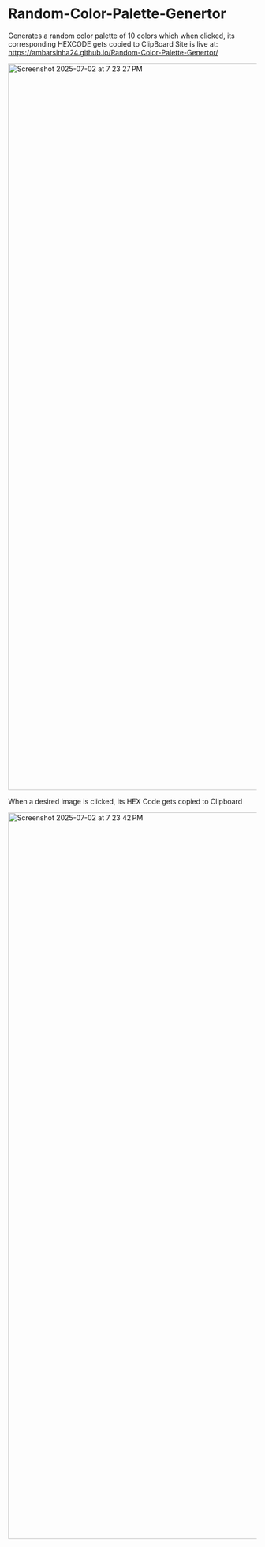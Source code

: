 # Random-Color-Palette-Genertor
Generates a random color palette of 10 colors which when clicked, its corresponding HEXCODE gets copied to ClipBoard
Site is live at: https://ambarsinha24.github.io/Random-Color-Palette-Genertor/


<img width="1470" alt="Screenshot 2025-07-02 at 7 23 27 PM" src="https://github.com/user-attachments/assets/c3bddf11-a5cb-4902-b4bb-6d8ae4da188f" />

When a desired image is clicked, its HEX Code gets copied to Clipboard

<img width="1470" alt="Screenshot 2025-07-02 at 7 23 42 PM" src="https://github.com/user-attachments/assets/f52ccdea-1ed5-4949-b4dd-a67389a069b6" />


